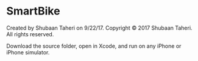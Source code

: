 # SmartBike
Created by Shubaan Taheri on 9/22/17.
Copyright © 2017 Shubaan Taheri. All rights reserved.


Download the source folder, open in Xcode, and run on any iPhone or iPhone simulator.
